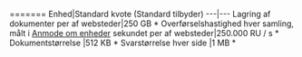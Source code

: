 =======
Enhed|Standard kvote (Standard tilbyder)
---|---
Lagring af dokumenter per af websteder|250 GB *
Overførselshastighed hver samling, målt i [Anmode om enheder](../articles/documentdb/documentdb-request-units.md) sekundet per af websteder|250.000 RU / s *
Dokumentstørrelse |512 KB *
Svarstørrelse hver side |1 MB *
